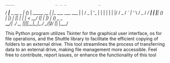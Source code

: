 
    ____                  _ _ _              _                   
 / ___|___  _ __  _   _| (_) | _____  __ _| |__   ___  ___ ___ 
| |   / _ \| '_ \| | | | | | |/ / _ \/ _` | '_ \ / _ \/ __/ __|
| |__| (_) | |_) | |_| | | |   <  __/ (_| | |_) | (_) \__ \__ \
 \____\___/| .__/ \__, |_|_|_|\_\___|\__,_|_.__/ \___/|___/___/
           |_|    |___/


This Python program utilizes Tkinter for the graphical user interface, os for file operations, and the Shuttle library to facilitate the efficient copying of folders to an external drive. This tool streamlines the process of transferring data to an external drive, making file management more accessible.  Feel free to contribute, report issues, or enhance the functionality of this tool
